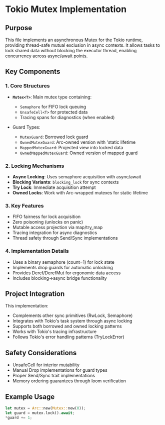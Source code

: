 # Tokio Mutex Implementation

## Purpose
This file implements an asynchronous Mutex for the Tokio runtime, providing thread-safe mutual exclusion in async contexts. It allows tasks to lock shared data without blocking the executor thread, enabling concurrency across async/await points.

## Key Components

### 1. Core Structures
- **`Mutex<T>`**: Main mutex type containing:
  - `Semaphore` for FIFO lock queuing
  - `UnsafeCell<T>` for protected data
  - Tracing spans for diagnostics (when enabled)
  
- Guard Types:
  - `MutexGuard`: Borrowed lock guard
  - `OwnedMutexGuard`: Arc-owned version with 'static lifetime
  - `MappedMutexGuard`: Projected view into locked data
  - `OwnedMappedMutexGuard`: Owned version of mapped guard

### 2. Locking Mechanisms
- **Async Locking**: Uses semaphore acquisition with async/await
- **Blocking Variants**: `blocking_lock` for sync contexts
- **Try Lock**: Immediate acquisition attempt
- **Owned Locks**: Work with Arc-wrapped mutexes for static lifetime

### 3. Key Features
- FIFO fairness for lock acquisition
- Zero poisoning (unlocks on panic)
- Mutable access projection via map/try_map
- Tracing integration for async diagnostics
- Thread safety through Send/Sync implementations

### 4. Implementation Details
- Uses a binary semaphore (count=1) for lock state
- Implements drop guards for automatic unlocking
- Provides Deref/DerefMut for ergonomic data access
- Includes blocking->async bridge functionality

## Project Integration
This implementation:
- Complements other sync primitives (RwLock, Semaphore)
- Integrates with Tokio's task system through async locking
- Supports both borrowed and owned locking patterns
- Works with Tokio's tracing infrastructure
- Follows Tokio's error handling patterns (TryLockError)

## Safety Considerations
- UnsafeCell for interior mutability
- Manual Drop implementations for guard types
- Proper Send/Sync trait implementations
- Memory ordering guarantees through loom verification

## Example Usage
```rust
let mutex = Arc::new(Mutex::new(0));
let guard = mutex.lock().await;
*guard += 1;
```
